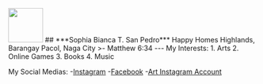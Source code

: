<img src="[https://github.com/user-attachments/assets/e762ee31-5941-4f0a-ac1f-3b041e5866d6]" width="70" height="70" />
## ***Sophia Bianca T. San Pedro***
Happy Homes Highlands, Barangay Pacol, Naga City
>- Matthew 6:34
---
My Interests:
1. Arts
2. Online Games
3. Books
4. Music

My Social Medias:
-[Instagram](https://www.instagram.com/selfsophrait/?hl=en)
-[Facebook](https://www.facebook.com/sophia.sanpedro.52687/?locale=en_GB)
-[Art Instagram Account](https://www.instagram.com/sophportrait_/?hl=en)
